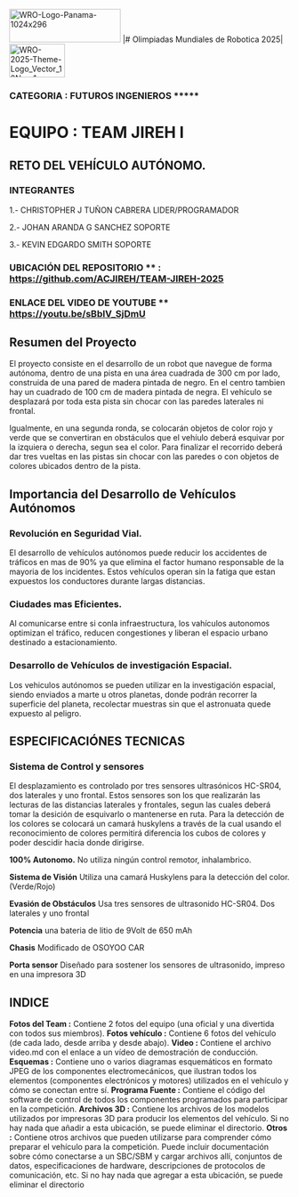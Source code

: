 <img width="200" height="60" alt="WRO-Logo-Panama-1024x296" src="https://github.com/user-attachments/assets/bcaf5c48-5e03-456c-b714-0e667bdd50f8" />  |# Olimpiadas Mundiales de Robotica 2025| <img width="100" height="60" alt="WRO-2025-Theme-Logo_Vector_18Nov-1-1150x885-1-1024x788" src="https://github.com/user-attachments/assets/143291b3-3fcd-4d03-b2f4-2e715255e439" />

### CATEGORIA : FUTUROS INGENIEROS *****

# EQUIPO : TEAM JIREH I
## RETO DEL VEHÍCULO AUTÓNOMO.

### INTEGRANTES 
1.- CHRISTOPHER J TUÑON CABRERA    LIDER/PROGRAMADOR

2.- JOHAN ARANDA G SANCHEZ         SOPORTE

3.- KEVIN EDGARDO SMITH            SOPORTE


### UBICACIÓN DEL REPOSITORIO **  : **https://github.com/ACJIREH/TEAM-JIREH-2025**
### ENLACE DEL VIDEO DE YOUTUBE ** https://youtu.be/sBbIV_SjDmU


## Resumen del Proyecto

El proyecto consiste en el desarrollo de un robot que navegue de forma autónoma, dentro de una pista en una área cuadrada de 300 cm por lado, construida de una pared de madera pintada de negro. En el centro tambien hay un cuadrado de 100 cm de madera pintada de negra. El vehículo se desplazará por toda esta pista sin chocar con las paredes laterales ni frontal.

Igualmente, en una segunda ronda, se colocarán objetos de color rojo y verde que se convertiran en obstáculos que el vehíulo deberá esquivar por la izquiera o derecha, segun sea el color. Para finalizar el recorrido deberá dar tres vueltas en las pistas sin chocar con las paredes o con objetos de colores ubicados dentro de la pista. 

## Importancia del Desarrollo de Vehículos Autónomos 
### Revolución en Seguridad Vial.
El desarrollo de vehículos autónomos puede reducir los accidentes de tráficos en mas de 90% ya que elimina el factor humano responsable de la mayoria de los incidentes. Estos vehículos operan sin la fatiga que estan expuestos los conductores durante largas distancias.

### Ciudades mas Eficientes.
Al comunicarse entre si conla infraestructura, los vahículos autonomos optimizan el tráfico, reducen congestiones y liberan el espacio urbano destinado a estacionamiento.

### Desarrollo de Vehículos de investigación Espacial.
Los vehiculos autónomos se pueden utilizar en la investigación espacial, siendo enviados a marte u otros planetas, donde podrán recorrer la superficie del planeta, recolectar muestras sin que el astronuata quede expuesto al peligro.

## ESPECIFICACIÓNES TECNICAS
### Sistema de Control y sensores
El desplazamiento es controlado por tres sensores ultrasónicos HC-SR04, dos laterales y uno frontal. Estos sensores son los que realizarán las lecturas de las distancias laterales y frontales, segun las cuales deberá tomar la desición de esquivarlo o mantenerse en ruta. Para la detección de los colores se colocará un camará huskylens a través de la cual usando el reconocimiento de colores permitirá diferencia los cubos de colores y poder descidir hacia donde dirigirse.

**100% Autonomo.**  No utiliza ningún control remotor, inhalambrico.

**Sistema de Visión** Utiliza una camará Huskylens para la detección del color. (Verde/Rojo)

**Evasión de Obstáculos** Usa tres sensores de ultrasonido HC-SR04. Dos laterales y uno frontal 

**Potencia** una bateria de litio de 9Volt de 650 mAh

**Chasis** Modificado de OSOYOO CAR

**Porta sensor** Diseñado para sostener los sensores de ultrasonido, impreso en una impresora 3D 

## INDICE
**Fotos del Team :** Contiene 2 fotos del equipo (una oficial y una divertida con todos sus miembros).
**Fotos vehículo :** Contiene 6 fotos del vehículo (de cada lado, desde arriba y desde abajo).
**Video :** Contiene el archivo video.md con el enlace a un vídeo de demostración de conducción.
**Esquemas :** Contiene uno o varios diagramas esquemáticos en formato JPEG de los componentes electromecánicos, que ilustran todos los elementos (componentes electrónicos y motores) utilizados en el vehículo y cómo se conectan entre sí.
**Programa Fuente :** Contiene el código del software de control de todos los componentes programados para participar en la competición.
**Archivos 3D :** Contiene los archivos de los modelos utilizados por impresoras 3D para producir los elementos del vehículo. Si no hay nada que añadir a esta ubicación, se puede eliminar el directorio.
**Otros :** Contiene otros archivos que pueden utilizarse para comprender cómo preparar el vehículo para la competición. Puede incluir documentación sobre cómo conectarse a un SBC/SBM y cargar archivos allí, conjuntos de datos, especificaciones de hardware, descripciones de protocolos de comunicación, etc. Si no hay nada que agregar a esta ubicación, se puede eliminar el directorio

